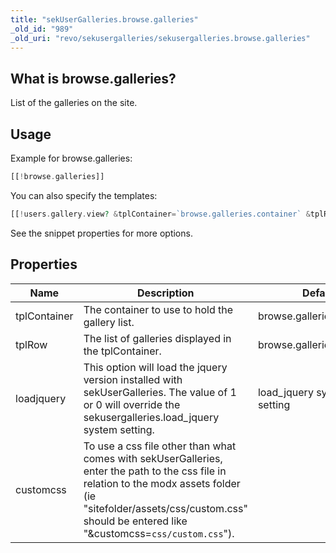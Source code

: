 ```yaml
---
title: "sekUserGalleries.browse.galleries"
_old_id: "989"
_old_uri: "revo/sekusergalleries/sekusergalleries.browse.galleries"
---
```


## What is browse.galleries?

List of the galleries on the site.

## Usage

Example for browse.galleries:

``` php 
[[!browse.galleries]]
```

You can also specify the templates:

``` php 
[[!users.gallery.view? &tplContainer=`browse.galleries.container` &tplRow=`browse.galleries.row`]]
```

See the snippet properties for more options.

## Properties

| Name | Description | Default | Version |
|------|-------------|---------|---------|
| tplContainer | The container to use to hold the gallery list. | browse.galleries.container | >0.0.1 |
| tplRow | The list of galleries displayed in the tplContainer. | browse.galleries.row | >0.0.1 |
| loadjquery | This option will load the jquery version installed with sekUserGalleries. The value of 1 or 0 will override the sekusergalleries.load\_jquery system setting. | load\_jquery system setting | >0.0.3 |
| customcss | To use a css file other than what comes with sekUserGalleries, enter the path to the css file in relation to the modx assets folder (ie "sitefolder/assets/css/custom.css" should be entered like "&customcss=`css/custom.css`"). |  | >0.0.3 |